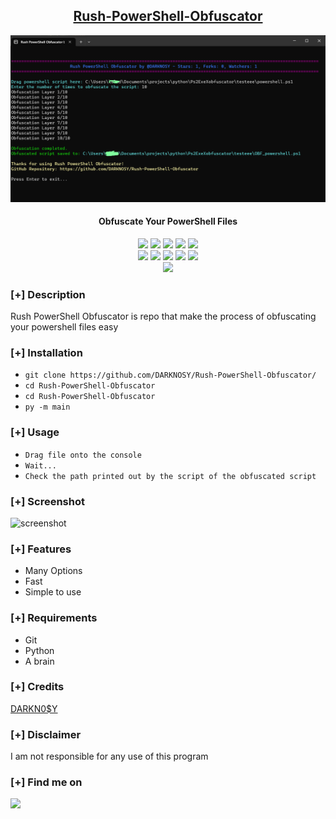 <h2 align="center"><u>Rush-PowerShell-Obfuscator</u></h2>

![Obfuscate Your PowerShell Files](https://github.com/DARKNOSY/Rush-PowerShell-Obfuscator/blob/main/Example/powershell.png?raw=true)
<h4 align="center"> Obfuscate Your PowerShell Files </h4>

<p align="center">
    <img src="https://img.shields.io/github/stars/DARKNOSY/Rush-PowerShell-Obfuscator?style=for-the-badge&color=orange">
    <img src="https://img.shields.io/github/forks/DARKNOSY/Rush-PowerShell-Obfuscator?style=for-the-badge&color=purple">
    <img src="https://img.shields.io/github/license/DARKNOSY/Rush-PowerShell-Obfuscator?style=for-the-badge&color=blue">
    <img src="https://img.shields.io/github/issues/DARKNOSY/Rush-PowerShell-Obfuscator?style=for-the-badge&color=red">
    <img src="https://img.shields.io/github/contributors/DARKNOSY/Rush-PowerShell-Obfuscator?style=for-the-badge&color=cyan">
<br>
    <img src="https://img.shields.io/badge/Author-DARKNOSY-magenta?style=flat-square">
    <img src="https://img.shields.io/badge/Open%20Source-Yes-orange?style=flat-square">
    <img src="https://img.shields.io/badge/Maintained-Yes-cyan?style=flat-square">
    <img src="https://img.shields.io/badge/Made%20In-France-green?style=flat-square">
    <img src="https://img.shields.io/badge/Written%20In-Python-blue?style=flat-square">
<br>
    <img src="https://github-readme-stats.vercel.app/api/pin/?username=DARKNOSY&repo=Rush-PowerShell-Obfuscator&theme=synthwave">
</p>

### [+] Description
Rush PowerShell Obfuscator is repo that make the process of obfuscating your powershell files easy

### [+] Installation
 - `git clone https://github.com/DARKNOSY/Rush-PowerShell-Obfuscator/`
 - `cd Rush-PowerShell-Obfuscator`
 - `cd Rush-PowerShell-Obfuscator`
 - `py -m main`

### [+] Usage
 - `Drag file onto the console`
 - `Wait...`
 - `Check the path printed out by the script of the obfuscated script`

### [+] Screenshot
![screenshot](https://github.com/DARKNOSY/Rush-PowerShell-Obfuscator/blob/main/Example/powershell.gif?raw=true)

### [+] Features
 - Many Options
 - Fast
 - Simple to use

### [+] Requirements
 - Git
 - Python
 - A brain

### [+] Credits 
<a href="https://github.com/DARKNOSY/Rush-PowerShell-Obfuscator">DARKN0$Y</a>

### [+] Disclaimer 
I am not responsible for any use of this program

### [+] Find me on 
<a href="mailto:dark.help87@yahoo.com" target="_blank"><img src="https://img.shields.io/badge/Email-dark.help87@yahoo.com-blue?style=for-the-badge&logo=gmail"></a>

